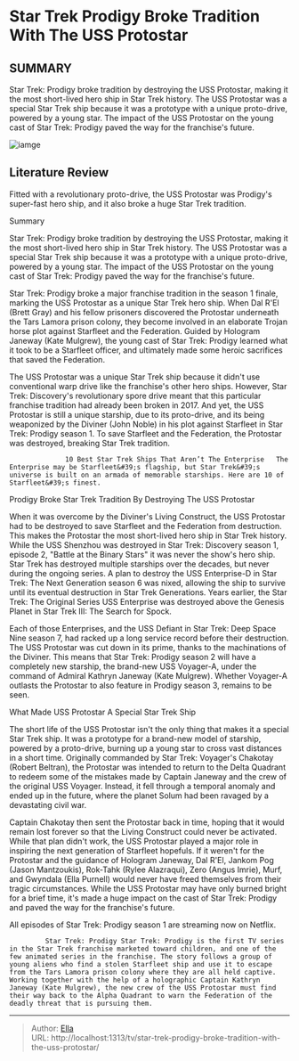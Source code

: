 # Star Trek Prodigy Broke Tradition With The USS Protostar


## SUMMARY 



  Star Trek: Prodigy broke tradition by destroying the USS Protostar, making it the most short-lived hero ship in Star Trek history.   The USS Protostar was a special Star Trek ship because it was a prototype with a unique proto-drive, powered by a young star.   The impact of the USS Protostar on the young cast of Star Trek: Prodigy paved the way for the franchise&#39;s future.  

![iamge](https://static1.srcdn.com/wordpress/wp-content/uploads/2024/01/star-trek-prodigy-destroyed-protostar-broke-tradition.jpg)

## Literature Review
Fitted with a revolutionary proto-drive, the USS Protostar was Prodigy&#39;s super-fast hero ship, and it also broke a huge Star Trek tradition.





Summary

  Star Trek: Prodigy broke tradition by destroying the USS Protostar, making it the most short-lived hero ship in Star Trek history.   The USS Protostar was a special Star Trek ship because it was a prototype with a unique proto-drive, powered by a young star.   The impact of the USS Protostar on the young cast of Star Trek: Prodigy paved the way for the franchise&#39;s future.  







Star Trek: Prodigy broke a major franchise tradition in the season 1 finale, marking the USS Protostar as a unique Star Trek hero ship. When Dal R&#39;El (Brett Gray) and his fellow prisoners discovered the Protostar underneath the Tars Lamora prison colony, they become involved in an elaborate Trojan horse plot against Starfleet and the Federation. Guided by Hologram Janeway (Kate Mulgrew), the young cast of Star Trek: Prodigy learned what it took to be a Starfleet officer, and ultimately made some heroic sacrifices that saved the Federation.

The USS Protostar was a unique Star Trek ship because it didn&#39;t use conventional warp drive like the franchise&#39;s other hero ships. However, Star Trek: Discovery&#39;s revolutionary spore drive meant that this particular franchise tradition had already been broken in 2017. And yet, the USS Protostar is still a unique starship, due to its proto-drive, and its being weaponized by the Diviner (John Noble) in his plot against Starfleet in Star Trek: Prodigy season 1. To save Starfleet and the Federation, the Protostar was destroyed, breaking Star Trek tradition.




                  10 Best Star Trek Ships That Aren’t The Enterprise   The Enterprise may be Starfleet&#39;s flagship, but Star Trek&#39;s universe is built on an armada of memorable starships. Here are 10 of Starfleet&#39;s finest.    


 Prodigy Broke Star Trek Tradition By Destroying The USS Protostar 
          

When it was overcome by the Diviner&#39;s Living Construct, the USS Protostar had to be destroyed to save Starfleet and the Federation from destruction. This makes the Protostar the most short-lived hero ship in Star Trek history. While the USS Shenzhou was destroyed in Star Trek: Discovery season 1, episode 2, &#34;Battle at the Binary Stars&#34; it was never the show&#39;s hero ship. Star Trek has destroyed multiple starships over the decades, but never during the ongoing series. A plan to destroy the USS Enterprise-D in Star Trek: The Next Generation season 6 was nixed, allowing the ship to survive until its eventual destruction in Star Trek Generations. Years earlier, the Star Trek: The Original Series USS Enterprise was destroyed above the Genesis Planet in Star Trek III: The Search for Spock.




Each of those Enterprises, and the USS Defiant in Star Trek: Deep Space Nine season 7, had racked up a long service record before their destruction. The USS Protostar was cut down in its prime, thanks to the machinations of the Diviner. This means that Star Trek: Prodigy season 2 will have a completely new starship, the brand-new USS Voyager-A, under the command of Admiral Kathryn Janeway (Kate Mulgrew). Whether Voyager-A outlasts the Protostar to also feature in Prodigy season 3, remains to be seen.



 What Made USS Protostar A Special Star Trek Ship 
         

The short life of the USS Protostar isn&#39;t the only thing that makes it a special Star Trek ship. It was a prototype for a brand-new model of starship, powered by a proto-drive, burning up a young star to cross vast distances in a short time. Originally commanded by Star Trek: Voyager&#39;s Chakotay (Robert Beltran), the Protostar was intended to return to the Delta Quadrant to redeem some of the mistakes made by Captain Janeway and the crew of the original USS Voyager. Instead, it fell through a temporal anomaly and ended up in the future, where the planet Solum had been ravaged by a devastating civil war.




Captain Chakotay then sent the Protostar back in time, hoping that it would remain lost forever so that the Living Construct could never be activated. While that plan didn&#39;t work, the USS Protostar played a major role in inspiring the next generation of Starfleet hopefuls. If it weren&#39;t for the Protostar and the guidance of Hologram Janeway, Dal R&#39;El, Jankom Pog (Jason Mantzoukis), Rok-Tahk (Rylee Alazraqui), Zero (Angus Imrie), Murf, and Gwyndala (Ella Purnell) would never have freed themselves from their tragic circumstances. While the USS Protostar may have only burned bright for a brief time, it&#39;s made a huge impact on the cast of Star Trek: Prodigy and paved the way for the franchise&#39;s future.

All episodes of Star Trek: Prodigy season 1 are streaming now on Netflix.

             Star Trek: Prodigy Star Trek: Prodigy is the first TV series in the Star Trek franchise marketed toward children, and one of the few animated series in the franchise. The story follows a group of young aliens who find a stolen Starfleet ship and use it to escape from the Tars Lamora prison colony where they are all held captive. Working together with the help of a holographic Captain Kathryn Janeway (Kate Mulgrew), the new crew of the USS Protostar must find their way back to the Alpha Quadrant to warn the Federation of the deadly threat that is pursuing them.  





---

> Author: [Ella](https://instagram.hk.cn/)  
> URL: http://localhost:1313/tv/star-trek-prodigy-broke-tradition-with-the-uss-protostar/  

